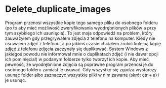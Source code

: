 # Delete_duplicate_images
Program przenosi wszystkie kopie tego samego pliku do osobnego folderu (po to aby mieć możliwość zweryfikowania wyodrębnionych plików a przy tym szybkiego ich usunięcia). To jest moja odpowiedź na problem, który zauważyłem gdy przegrywałem zdjęcia z telefonu na komputer. Kiedy nie usuwałem zdjęć z telefonu, a po jakimś czasie chciałem zrobić kolejną kopię zdjęć z telefonu zdjęcia zaczynały się duplikować. System Windows z jakiegoś powodu nie informował mnie o duplikatach zdjęć (i nie dawał opcji ich pominięcia!) w podanym folderze tylko tworzył ich kopie. Aby mieć pewność, że wyodrębnione zdjęcia są poprawne program przenosi je do osobnego folderu zamiast je usuwać. Gdy wszystko się zgadza wystarczy usunąć folder albo zaznaczyć wszystkie pliki w nim zawarte (skrót ctr + a) i je usunąć.
